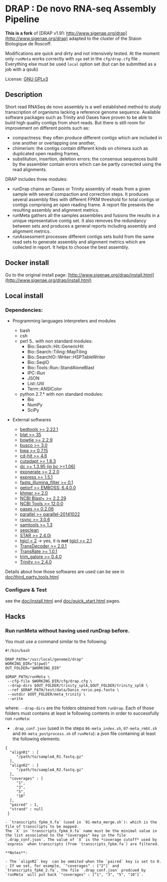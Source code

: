 # DRAP : De novo RNA-seq Assembly Pipeline

**This is a fork** of [DRAP v1.91: http://www.sigenae.org/drap](http://www.sigenae.org/drap) adapted to the cluster of the Staion Biologique de Roscoff.

Modifications are quick and dirty and not intensively tested.
At the moment only `runMeta` works correctly with `sge` set in the `cfg/drap.cfg` file . Everything else must be used `local` option set (but can be submitted as a job with a qsub)

License: [GNU GPLv3](http://www.gnu.org/licenses/gpl-3.0.en.html)

## Description

Short read RNASeq de novo assembly is a well established method to study transcription of organisms lacking a reference genome sequence. Available software packages such as Trinity and Oases have proven to be able to build high quality contigs from short reads. But there is still room for improvement on different points such as:

- compactness: they often produce different contigs which are included in one another or overlapping one another,
- chimerism: the contigs contain different kinds on chimera such as duplicated open reading frames,
- substitution, insertion, deletion errors: the consensus sequences build by the assembler contain errors which can be partly corrected using the read alignments.


DRAP includes three modules:

- runDrap chains an Oases or Trinity assembly of reads from a given sample with several compaction and correction steps. It produces several assembly files with different FPKM threshold for total contigs or contigs comprising an open reading frame. A report file presents the resulting assembly and alignment metrics.
- runMeta gathers all the samples assemblies and fusions the results in a unique representative contig set. It also removes the redundancy between sets and produces a general reports including assembly and alignment metrics.
- runAssessment processes different contigs sets build from the same read sets to generate assembly and alignment metrics which are collected in report. It helps to choose the best assembly.

## Docker install

Go to the original install page: [http://www.sigenae.org/drap/install.html](http://www.sigenae.org/drap/install.html)

## Local install

### Dependencies:

- Programming languages interpreters and modules
    - bash
    - csh
    - perl 5.*.* with non standard modules:
        - Bio::Search::Hit::GenericHit
        - Bio::Search::Tiling::MapTiling
        - Bio::SearchIO::Writer::HSPTableWriter
        - Bio::SeqIO
        - Bio::Tools::Run::StandAloneBlast
        - IPC::Run
        - JSON
        - List::Util
        - Term::ANSIColor
    - python 2.7.* with non standard modules:
        - Bio
        - NumPy
        - SciPy

- External softwares
    - [bedtools >= 2.22.1](http://bedtools.readthedocs.org/en/latest/content/installation.html)
    - [blat >= 35](https://genome.ucsc.edu/FAQ/FAQblat.html#blat3)
    - [bowtie >= 2.2.9](https://sourceforge.net/projects/bowtie-bio/files/bowtie2/2.2.9/)
    - [busco >= 3.0](http://busco.ezlab.org/)
    - [bwa >= 0.7.15](http://sourceforge.net/projects/bio-bwa/files/)
    - [cd-hit >= 4.6](https://github.com/weizhongli/cdhit)
    - [cutadapt >= 1.8.3](https://github.com/marcelm/cutadapt)
    - [dc >= 1.3.95 (in bc >=1.06)](https://www.gnu.org/software/bc/)
    - [exonerate >= 2.2.0](http://www.ebi.ac.uk/about/vertebrate-genomics/software/exonerate)
    - [express >= 1.5.1](https://github.com/adarob/eXpress)
    - [fastq_illumina_filter >= 0.1](http://cancan.cshl.edu/labmembers/gordon/fastq_illumina_filter/#download)
    - [getorf >= EMBOSS: 6.4.0.0](http://emboss.sourceforge.net/download)
    - [khmer >= 2.0](https://github.com/dib-lab/khmer)
    - [NCBI Blast+ >= 2.2.29](ftp://ftp.ncbi.nih.gov/blast/executables/blast+/2.2.29/)
    - [NCBI Tools >= 12.0.0](ftp://ftp.ncbi.nih.gov/toolbox/ncbi_tools++/CURRENT/)
    - [oases >= 0.2.06](https://github.com/dzerbino/oases/tree/master)
    - [parallel >= parallel-20141022](http://ftp.gnu.org/gnu/parallel)
    - [rsync >= 3.0.6](http://www.htslib.org/download/)
    - [samtools >= 1.3](ftp://occams.dfci.harvard.edu/pub/bio/tgi/software/seqclean)
    - [seqclean](ftp://occams.dfci.harvard.edu/pub/bio/tgi/software/seqclean/)
    - [STAR >= 2.4.0i](https://github.com/alexdobin/STAR/releases)
    - [tgicl < 2](ftp://occams.dfci.harvard.edu/pub/bio/tgi/software/tgicl/) -> yes, it is **not** [tgicl >= 2.1](https://sourceforge.net/projects/tgicl)
    - [TransDecoder >= 2.0.1](http://transdecoder.github.io/)
    - [TransRate >= 1.0.1](http://hibberdlab.com/transrate/installation.html)
    - [trim_galore >= 0.4.0](http://www.bioinformatics.babraham.ac.uk/projects/trim_galore/)
    - [Trinity >= 2.4.0](https://github.com/trinityrnaseq/trinityrnaseq/releases)


Details about how those softwares are used can be see in [doc/third_party_tools.html](./doc/third_party_tools.html)

### Configure & Test

see the [doc/install.html](./doc/install.html) and [doc/quick_start.html](./doc/quick_start.html) pages.

## Hacks

### Run runMeta without having used runDrap before.

You must use a command similar to the following:

```
#!/bin/bash

DRAP_PATH="/usr/local/genome2/drap"
WORKING_DIR="$(pwd)"
OUT_FOLDER="$WORKING_DIR"

$DRAP_PATH/runMeta \
 --cfg-file $WORKING_DIR/cfg/drap.cfg \
 --drap-dirs $OUT_FOLDER/trinity_splA,$OUT_FOLDER/trinity_splB \
 --ref $DRAP_PATH/test/data/Danio_rerio.pep.fasta \
 --outdir $OUT_FOLDER/meta_trinity \
 --write
```

where:
`--drap-dirs` are the folders obtained from `runDrap`.
Each of those folders must contains at least le following contents in order to successfully run `runMeta`:

 - `.drap_conf.json` (used in the steps `06-meta_index.sh`, `07-meta_rmbt.sh` and `09-meta_postprocess.sh` of `runMeta`): a json file containing at least the following elements:
 ```
 {
   "alignR1" : [
      "/path/to/sampleA_R1.fastq.gz"
   ],
   "alignR2" : [
      "/path/to/sampleA_R2.fastq.gz"
   ],
   "coverages" : [
      "1",
      "3",
      "5",
      "10"
   ],
   "paired" : 1,
   "strand" : null
  }

 - `transcripts_fpkm_X.fa` (used in `01-meta_merge.sh`): which is the file of transcripts to be mapped.
 The `X` in `transcripts_fpkm_X.fa` name must be the minimal value in the list associated to the "coverages" key in the file `.drap_conf.json`. The value of `X` is the *coverage cutoff* used by `express` when transcripts (from `transcripts_fpkm.fa`) are filtered.

**Notes**:

 - The `alignR2` key  can be ommited when the `paired` key is set to 0.
 - If we set, for example, `"coverages" : ["2"]` and `transcripts_fpkm_2.fa`, the file `.drap_conf.json` prodcued by `runMeta` will put back `"coverages" : ["1", "3", "5", "10"]`.
